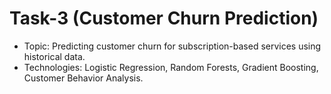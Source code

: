 # Task-3 (Customer Churn Prediction)

- Topic: Predicting customer churn for subscription-based services using historical data.
- Technologies: Logistic Regression, Random Forests, Gradient Boosting, Customer Behavior Analysis.

